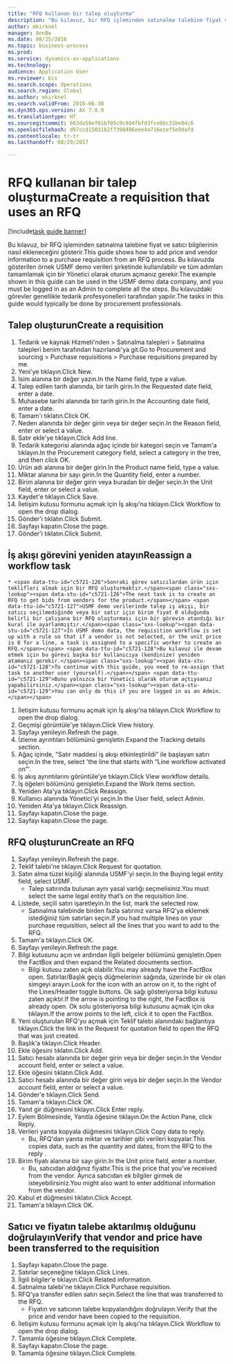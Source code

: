 ```yaml
--- 
title: "RFQ kullanan bir talep oluşturma"
description: "Bu kılavuz, bir RFQ işleminden satınalma talebine fiyat ve satıcı bilgilerinin nasıl ekleneceğini gösterir."
author: mkirknel
manager: AnnBe
ms.date: 08/25/2016
ms.topic: business-process
ms.prod: 
ms.service: dynamics-ax-applications
ms.technology: 
audience: Application User
ms.reviewer: bis
ms.search.scope: Operations
ms.search.region: Global
ms.author: mkirknel
ms.search.validFrom: 2016-06-30
ms.dyn365.ops.version: AX 7.0.0
ms.translationtype: HT
ms.sourcegitcommit: 663da58ef01b705c0c984fbfd3fce8bc31be04c6
ms.openlocfilehash: d97ccd15031b2f7398486eee4a716ecef5e9dafd
ms.contentlocale: tr-tr
ms.lasthandoff: 08/29/2017

---
```

# <a name="create-a-requisition-that-uses-an-rfq"></a><span data-ttu-id="c5721-103">RFQ kullanan bir talep oluşturma</span><span class="sxs-lookup"><span data-stu-id="c5721-103">Create a requisition that uses an RFQ</span></span>

[!include[task guide banner](../../includes/task-guide-banner.md)]

<span data-ttu-id="c5721-104">Bu kılavuz, bir RFQ işleminden satınalma talebine fiyat ve satıcı bilgilerinin nasıl ekleneceğini gösterir.</span><span class="sxs-lookup"><span data-stu-id="c5721-104">This guide shows how to add price and vendor information to a purchase requisition from an RFQ process.</span></span> <span data-ttu-id="c5721-105">Bu kılavuzda gösterilen örnek USMF demo verileri şirketinde kullanılabilir ve tüm adımları tamamlamak için bir Yönetici olarak oturum açmanız gerekir.</span><span class="sxs-lookup"><span data-stu-id="c5721-105">The example shown in this guide can be used in the USMF demo data company, and you must be logged in as an Admin to complete all the steps.</span></span> <span data-ttu-id="c5721-106">Bu kılavuzdaki görevler genellikle tedarik profesyonelleri tarafından yapılır.</span><span class="sxs-lookup"><span data-stu-id="c5721-106">The tasks in this guide would typically be done by procurement professionals.</span></span>


## <a name="create-a-requisition"></a><span data-ttu-id="c5721-107">Talep oluşturun</span><span class="sxs-lookup"><span data-stu-id="c5721-107">Create a requisition</span></span>
1. <span data-ttu-id="c5721-108">Tedarik ve kaynak Hizmeti'nden > Satınalma talepleri > Satınalma talepleri benim tarafından hazırlandı'ya git.</span><span class="sxs-lookup"><span data-stu-id="c5721-108">Go to Procurement and sourcing > Purchase requisitions > Purchase requisitions prepared by me.</span></span>
2. <span data-ttu-id="c5721-109">Yeni'ye tıklayın.</span><span class="sxs-lookup"><span data-stu-id="c5721-109">Click New.</span></span>
3. <span data-ttu-id="c5721-110">İsim alanına bir değer yazın.</span><span class="sxs-lookup"><span data-stu-id="c5721-110">In the Name field, type a value.</span></span>
4. <span data-ttu-id="c5721-111">Talep edilen tarih alanında, bir tarih girin.</span><span class="sxs-lookup"><span data-stu-id="c5721-111">In the Requested date field, enter a date.</span></span>
5. <span data-ttu-id="c5721-112">Muhasebe tarihi alanında bir tarih girin.</span><span class="sxs-lookup"><span data-stu-id="c5721-112">In the Accounting date field, enter a date.</span></span>
6. <span data-ttu-id="c5721-113">Tamam'ı tıklatın.</span><span class="sxs-lookup"><span data-stu-id="c5721-113">Click OK.</span></span>
7. <span data-ttu-id="c5721-114">Neden alanında bir değer girin veya bir değer seçin.</span><span class="sxs-lookup"><span data-stu-id="c5721-114">In the Reason field, enter or select a value.</span></span>
8. <span data-ttu-id="c5721-115">Satır ekle'ye tıklayın.</span><span class="sxs-lookup"><span data-stu-id="c5721-115">Click Add line.</span></span>
9. <span data-ttu-id="c5721-116">Tedarik kategorisi alanında ağaç içinde bir kategori seçin ve Tamam'a tıklayın.</span><span class="sxs-lookup"><span data-stu-id="c5721-116">In the Procurement category field, select a category in the tree, and then click OK.</span></span>
10. <span data-ttu-id="c5721-117">Ürün adı alanına bir değer girin.</span><span class="sxs-lookup"><span data-stu-id="c5721-117">In the Product name field, type a value.</span></span>
11. <span data-ttu-id="c5721-118">Miktar alanına bir sayı girin.</span><span class="sxs-lookup"><span data-stu-id="c5721-118">In the Quantity field, enter a number.</span></span>
12. <span data-ttu-id="c5721-119">Birim alanına bir değer girin veya buradan bir değer seçin.</span><span class="sxs-lookup"><span data-stu-id="c5721-119">In the Unit field, enter or select a value.</span></span>
13. <span data-ttu-id="c5721-120">Kaydet'e tıklayın.</span><span class="sxs-lookup"><span data-stu-id="c5721-120">Click Save.</span></span>
14. <span data-ttu-id="c5721-121">İletişim kutusu formunu açmak için İş akışı'na tıklayın.</span><span class="sxs-lookup"><span data-stu-id="c5721-121">Click Workflow to open the drop dialog.</span></span>
15. <span data-ttu-id="c5721-122">Gönder'i tıklatın.</span><span class="sxs-lookup"><span data-stu-id="c5721-122">Click Submit.</span></span>
16. <span data-ttu-id="c5721-123">Sayfayı kapatın.</span><span class="sxs-lookup"><span data-stu-id="c5721-123">Close the page.</span></span>
17. <span data-ttu-id="c5721-124">Gönder'i tıklatın.</span><span class="sxs-lookup"><span data-stu-id="c5721-124">Click Submit.</span></span>

## <a name="reassign-a-workflow-task"></a><span data-ttu-id="c5721-125">İş akışı görevini yeniden atayın</span><span class="sxs-lookup"><span data-stu-id="c5721-125">Reassign a workflow task</span></span>
    * <span data-ttu-id="c5721-126">Sonraki görev satıcılardan ürün için teklifleri almak için bir RFQ oluşturmaktır.</span><span class="sxs-lookup"><span data-stu-id="c5721-126">The next task is to create an RFQ to get bids from vendors for the product.</span></span> <span data-ttu-id="c5721-127">USMF demo verilerinde talep iş akışı, bir satıcı seçilmediğinde veya bir satır için birim fiyat 0 olduğunda belirli bir çalışana bir RFQ oluşturması için bir görevin atandığı bir kural ile ayarlanmıştır.</span><span class="sxs-lookup"><span data-stu-id="c5721-127">In USMF demo data, the requisition workflow is set up with a rule so that if a vendor is not selected, or the unit price is 0 for a line, a task is assigned to a specific worker to create an RFQ.</span></span> <span data-ttu-id="c5721-128">Bu kılavuz ile devam etmek için bu görevi başka bir kullanıcıya (kendinize) yeniden atamanız gerekir.</span><span class="sxs-lookup"><span data-stu-id="c5721-128">To continue with this guide, you need to re-assign that task to another user (yourself).</span></span> <span data-ttu-id="c5721-129">Bunu yalnızca bir Yönetici olarak oturum açtıysanız yapabilirsiniz.</span><span class="sxs-lookup"><span data-stu-id="c5721-129">You can only do this if you are logged in as an Admin.</span></span>  
1. <span data-ttu-id="c5721-130">İletişim kutusu formunu açmak için İş akışı'na tıklayın.</span><span class="sxs-lookup"><span data-stu-id="c5721-130">Click Workflow to open the drop dialog.</span></span>
2. <span data-ttu-id="c5721-131">Geçmişi görüntüle'ye tıklayın.</span><span class="sxs-lookup"><span data-stu-id="c5721-131">Click View history.</span></span>
3. <span data-ttu-id="c5721-132">Sayfayı yenileyin.</span><span class="sxs-lookup"><span data-stu-id="c5721-132">Refresh the page.</span></span>
4. <span data-ttu-id="c5721-133">İzleme ayrıntıları bölümünü genişletin.</span><span class="sxs-lookup"><span data-stu-id="c5721-133">Expand the Tracking details section.</span></span>
5. <span data-ttu-id="c5721-134">Ağaç içinde, "Satır maddesi iş akışı etkinleştirildi" ile başlayan satırı seçin.</span><span class="sxs-lookup"><span data-stu-id="c5721-134">In the tree, select 'the line that starts with “Line workflow activated on”'.</span></span>
6. <span data-ttu-id="c5721-135">İş akış ayrıntılarını görüntüle'ye tıklayın.</span><span class="sxs-lookup"><span data-stu-id="c5721-135">Click View workflow details.</span></span>
7. <span data-ttu-id="c5721-136">İş öğeleri bölümünü genişletin.</span><span class="sxs-lookup"><span data-stu-id="c5721-136">Expand the Work items section.</span></span>
8. <span data-ttu-id="c5721-137">Yeniden Ata'ya tıklayın.</span><span class="sxs-lookup"><span data-stu-id="c5721-137">Click Reassign.</span></span>
9. <span data-ttu-id="c5721-138">Kullanıcı alanında Yönetici'yi seçin.</span><span class="sxs-lookup"><span data-stu-id="c5721-138">In the User field, select Admin.</span></span>
10. <span data-ttu-id="c5721-139">Yeniden Ata'ya tıklayın.</span><span class="sxs-lookup"><span data-stu-id="c5721-139">Click Reassign.</span></span>
11. <span data-ttu-id="c5721-140">Sayfayı kapatın.</span><span class="sxs-lookup"><span data-stu-id="c5721-140">Close the page.</span></span>
12. <span data-ttu-id="c5721-141">Sayfayı kapatın.</span><span class="sxs-lookup"><span data-stu-id="c5721-141">Close the page.</span></span>

## <a name="create-an-rfq"></a><span data-ttu-id="c5721-142">RFQ oluşturun</span><span class="sxs-lookup"><span data-stu-id="c5721-142">Create an RFQ</span></span>
1. <span data-ttu-id="c5721-143">Sayfayı yenileyin.</span><span class="sxs-lookup"><span data-stu-id="c5721-143">Refresh the page.</span></span>
2. <span data-ttu-id="c5721-144">Teklif talebi'ne tıklayın.</span><span class="sxs-lookup"><span data-stu-id="c5721-144">Click Request for quotation.</span></span>
3. <span data-ttu-id="c5721-145">Satın alma tüzel kişiliği alanında USMF'yi seçin.</span><span class="sxs-lookup"><span data-stu-id="c5721-145">In the Buying legal entity field, select USMF.</span></span>
    * <span data-ttu-id="c5721-146">Talep satırında bulunan aynı yasal varlığı seçmelisiniz.</span><span class="sxs-lookup"><span data-stu-id="c5721-146">You must select the same legal entity that’s on the requisition line.</span></span>  
4. <span data-ttu-id="c5721-147">Listede, seçili satırı işaretleyin.</span><span class="sxs-lookup"><span data-stu-id="c5721-147">In the list, mark the selected row.</span></span>
    * <span data-ttu-id="c5721-148">Satınalma talebinde birden fazla satırınız varsa RFQ'ya eklemek istediğiniz tüm satırları seçin.</span><span class="sxs-lookup"><span data-stu-id="c5721-148">If you had multiple lines on your purchase requisition, select all the lines that you want to add to the RFQ.</span></span>  
5. <span data-ttu-id="c5721-149">Tamam'a tıklayın.</span><span class="sxs-lookup"><span data-stu-id="c5721-149">Click OK.</span></span>
6. <span data-ttu-id="c5721-150">Sayfayı yenileyin.</span><span class="sxs-lookup"><span data-stu-id="c5721-150">Refresh the page.</span></span>
7. <span data-ttu-id="c5721-151">Bilgi kutusunu açın ve ardından İlgili belgeler bölümünü genişletin.</span><span class="sxs-lookup"><span data-stu-id="c5721-151">Open the FactBox and then expand the Related documents section.</span></span>
    * <span data-ttu-id="c5721-152">Bilgi kutusu zaten açık olabilir.</span><span class="sxs-lookup"><span data-stu-id="c5721-152">You may already have the FactBox open.</span></span> <span data-ttu-id="c5721-153">Satırlar/Başlık geçiş düğmelerinin sağında, üzerinde bir ok olan simgeyi arayın.</span><span class="sxs-lookup"><span data-stu-id="c5721-153">Look for the icon with an arrow on it, to the right of the Lines/Header toggle buttons.</span></span> <span data-ttu-id="c5721-154">Ok sağı gösteriyorsa bilgi kutusu zaten açıktır.</span><span class="sxs-lookup"><span data-stu-id="c5721-154">If the arrow is pointing to the right, the FactBox is already open.</span></span> <span data-ttu-id="c5721-155">Ok solu gösteriyorsa bilgi kutusunu açmak için oka tıklayın.</span><span class="sxs-lookup"><span data-stu-id="c5721-155">If the arrow points to the left, click it to open the FactBox.</span></span>  
8. <span data-ttu-id="c5721-156">Yeni oluşturulan RFQ'yu açmak için Teklif talebi alanındaki bağlantıya tıklayın.</span><span class="sxs-lookup"><span data-stu-id="c5721-156">Click the link in the Request for quotation field to open the RFQ that was just created.</span></span>
9. <span data-ttu-id="c5721-157">Başlık'a tıklayın.</span><span class="sxs-lookup"><span data-stu-id="c5721-157">Click Header.</span></span>
10. <span data-ttu-id="c5721-158">Ekle öğesini tıklatın.</span><span class="sxs-lookup"><span data-stu-id="c5721-158">Click Add.</span></span>
11. <span data-ttu-id="c5721-159">Satıcı hesabı alanında bir değer girin veya bir değer seçin.</span><span class="sxs-lookup"><span data-stu-id="c5721-159">In the Vendor account field, enter or select a value.</span></span>
12. <span data-ttu-id="c5721-160">Ekle öğesini tıklatın.</span><span class="sxs-lookup"><span data-stu-id="c5721-160">Click Add.</span></span>
13. <span data-ttu-id="c5721-161">Satıcı hesabı alanında bir değer girin veya bir değer seçin.</span><span class="sxs-lookup"><span data-stu-id="c5721-161">In the Vendor account field, enter or select a value.</span></span>
14. <span data-ttu-id="c5721-162">Gönder'e tıklayın.</span><span class="sxs-lookup"><span data-stu-id="c5721-162">Click Send.</span></span>
15. <span data-ttu-id="c5721-163">Tamam'a tıklayın.</span><span class="sxs-lookup"><span data-stu-id="c5721-163">Click OK.</span></span>
16. <span data-ttu-id="c5721-164">Yanıt gir düğmesini tıklayın.</span><span class="sxs-lookup"><span data-stu-id="c5721-164">Click Enter reply.</span></span>
17. <span data-ttu-id="c5721-165">Eylem Bölmesinde, Yanıtla öğesine tıklayın.</span><span class="sxs-lookup"><span data-stu-id="c5721-165">On the Action Pane, click Reply.</span></span>
18. <span data-ttu-id="c5721-166">Verileri yanıta kopyala düğmesini tıklayın.</span><span class="sxs-lookup"><span data-stu-id="c5721-166">Click Copy data to reply.</span></span>
    * <span data-ttu-id="c5721-167">Bu, RFQ'dan yanıta miktar ve tarihler gibi verileri kopyalar.</span><span class="sxs-lookup"><span data-stu-id="c5721-167">This copies data, such as the quantity and dates, from the RFQ to the reply .</span></span>  
19. <span data-ttu-id="c5721-168">Birim fiyatı alanına bir sayı girin.</span><span class="sxs-lookup"><span data-stu-id="c5721-168">In the Unit price field, enter a number.</span></span>
    * <span data-ttu-id="c5721-169">Bu, satıcıdan aldığınız fiyattır.</span><span class="sxs-lookup"><span data-stu-id="c5721-169">This is the price that you’ve received from the vendor.</span></span> <span data-ttu-id="c5721-170">Ayrıca satıcıdan ek bilgiler girmek de isteyebilirsiniz.</span><span class="sxs-lookup"><span data-stu-id="c5721-170">You might also want to enter additional information from the vendor.</span></span>  
20. <span data-ttu-id="c5721-171">Kabul et düğmesini tıklatın.</span><span class="sxs-lookup"><span data-stu-id="c5721-171">Click Accept.</span></span>
21. <span data-ttu-id="c5721-172">Tamam'a tıklayın.</span><span class="sxs-lookup"><span data-stu-id="c5721-172">Click OK.</span></span>

## <a name="verify-that-vendor-and-price-have-been-transferred-to-the-requisition"></a><span data-ttu-id="c5721-173">Satıcı ve fiyatın talebe aktarılmış olduğunu doğrulayın</span><span class="sxs-lookup"><span data-stu-id="c5721-173">Verify that vendor and price have been transferred to the requisition</span></span>
1. <span data-ttu-id="c5721-174">Sayfayı kapatın.</span><span class="sxs-lookup"><span data-stu-id="c5721-174">Close the page.</span></span>
2. <span data-ttu-id="c5721-175">Satırlar seçeneğine tıklayın.</span><span class="sxs-lookup"><span data-stu-id="c5721-175">Click Lines.</span></span>
3. <span data-ttu-id="c5721-176">İlgili bilgiler'e tıklayın.</span><span class="sxs-lookup"><span data-stu-id="c5721-176">Click Related information.</span></span>
4. <span data-ttu-id="c5721-177">Satınalma talebi'ne tıklayın.</span><span class="sxs-lookup"><span data-stu-id="c5721-177">Click Purchase requisition.</span></span>
5. <span data-ttu-id="c5721-178">RFQ'ya transfer edilen satırı seçin.</span><span class="sxs-lookup"><span data-stu-id="c5721-178">Select the line that was transferred to the RFQ.</span></span>
    * <span data-ttu-id="c5721-179">Fiyatın ve satıcının talebe kopyalandığını doğrulayın.</span><span class="sxs-lookup"><span data-stu-id="c5721-179">Verify that the price and vendor have been copied to the requisition.</span></span>  
6. <span data-ttu-id="c5721-180">İletişim kutusu formunu açmak için İş akışı'na tıklayın.</span><span class="sxs-lookup"><span data-stu-id="c5721-180">Click Workflow to open the drop dialog.</span></span>
7. <span data-ttu-id="c5721-181">Tamamla öğesine tıklayın.</span><span class="sxs-lookup"><span data-stu-id="c5721-181">Click Complete.</span></span>
8. <span data-ttu-id="c5721-182">Sayfayı kapatın.</span><span class="sxs-lookup"><span data-stu-id="c5721-182">Close the page.</span></span>
9. <span data-ttu-id="c5721-183">Tamamla öğesine tıklayın.</span><span class="sxs-lookup"><span data-stu-id="c5721-183">Click Complete.</span></span>


